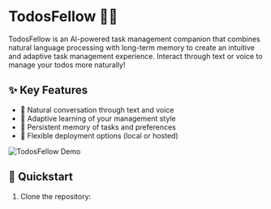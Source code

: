 # TodosFellow 🤖✨

TodosFellow is an AI-powered task management companion that combines natural language processing with long-term memory to create an intuitive and adaptive task management experience. Interact through text or voice to manage your todos more naturally!

## ✨ Key Features

- 💬 Natural conversation through text and voice
- 🧠 Adaptive learning of your management style
- 📝 Persistent memory of tasks and preferences
- 🚀 Flexible deployment options (local or hosted)

![TodosFellow Demo](https://github.com/user-attachments/assets/170e1088-499a-4373-b724-da51e9778296)

## 🚀 Quickstart

1. Clone the repository:
